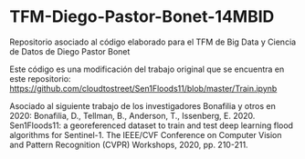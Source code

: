 # TFM-Diego-Pastor-Bonet-14MBID
Repositorio asociado al código elaborado para el TFM de Big Data y Ciencia de Datos de Diego Pastor Bonet 

Este código es una modificación del trabajo original que se encuentra en este repositorio:
https://github.com/cloudtostreet/Sen1Floods11/blob/master/Train.ipynb

Asociado al siguiente trabajo de los investigadores Bonafilia y otros en 2020:
Bonafilia, D., Tellman, B., Anderson, T., Issenberg, E. 2020. Sen1Floods11: a georeferenced dataset to train and test deep learning flood algorithms for Sentinel-1. 
The IEEE/CVF Conference on Computer Vision and Pattern Recognition (CVPR) Workshops, 2020, pp. 210-211.
